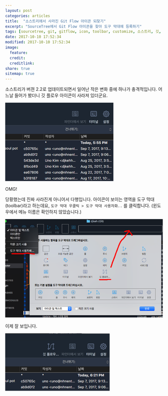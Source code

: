 ```yaml
---
layout: post
categories: articles
title:  "소스트리에서 사라진 Git Flow 아이콘 되찾기"
excerpt: "SourceTree에서 Git Flow 아이콘을 찾아 도구 막대에 등록하기"
tags: [sourcetree, git, gitflow, icon, toolbar, customize, 소스트리, 깃, 깃플로우, 아이콘, 도구 막대, 커스토마이즈]
date: 2017-10-10 17:52:34
modified: 2017-10-10 17:52:34
image: 
  feature: 
  credit: 
  creditlink: 
share: true
sitemap: true
---
```


소스트리가 버젼 2.2로 업데이트되면서 일어난 작은 변화 중에 하나가 충격적입니다. 어느날 들어가 봤더니 깃 플로우 아이콘이 사라져 있더군요.

![no icon](/images/20171010_sourcetree_gitflow/1.png "Git Flow 아이콘이 사라졌다!")

OMG!

당황했는데 진짜 사라진게 아니어서 다행입니다. 아이콘이 보이는 영역을 도구 막대(toolbar)라고 하는데요, `도구 막대 우클릭 > 도구 막대 사용자화..` 를 클릭합니다. (윈도우에서 메뉴 이름은 확인하지 않았습니다.)

![add icon](/images/20171010_sourcetree_gitflow/2.png "Git Flow 아이콘을 도구 막대에 추가")

이제 잘 보입니다.

![added icon](/images/20171010_sourcetree_gitflow/3.png "완성")
